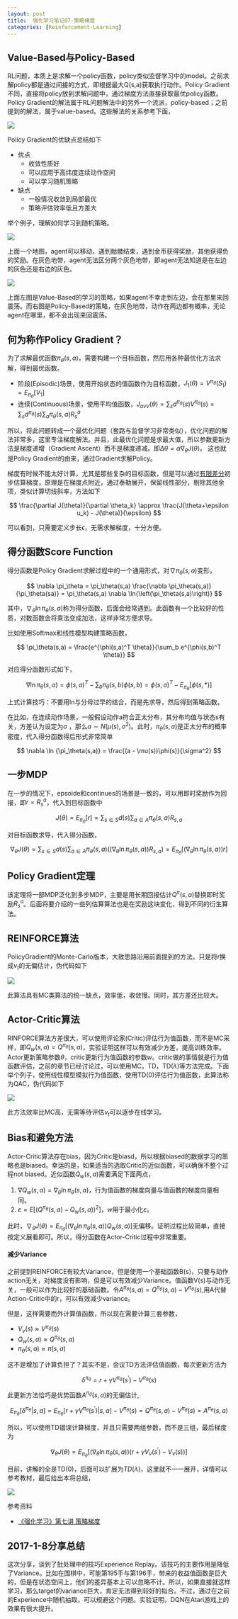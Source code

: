 ```yaml
---
layout: post
title:  强化学习笔记07-策略梯度
categories: [Reinforcement-Learning]
---
```



## Value-Based与Policy-Based

RL问题，本质上是求解一个policy函数，policy类似监督学习中的model。之前求解policy都是通过间接的方式，即根据最大Q(s,a)获取执行动作。Policy Gradient不同，直接将policy放到求解问题中，通过梯度方法直接获取最优policy函数。Policy Gradient的解法属于RL问题解法中的另外一个流派，policy-based；之前提到的解法，属于value-based。这些解法的关系参考下面，

![](/img/rl_arch.jpg)

Policy Gradient的优缺点总结如下

* 优点
  * 收敛性质好
  * 可以应用于高纬度连续动作空间
  * 可以学习随机策略
* 缺点
  * 一般情况收敛到局部最优
  * 策略评估效率低且方差大


举个例子，理解如何学习到随机策略。

![](/img/pg_example_gold.png)

上面一个地图，agent可以移动，遇到骷髅结束，遇到金币获得奖励，其他获得负的奖励。在灰色地带，agent无法区分两个灰色地带，即agent无法知道是在左边的灰色还是右边的灰色。

![](/img/pg_example_gold_solution.png)

上面左图是Value-Based的学习的策略，如果agent不幸走到左边，会在那里来回震荡。而右图是Policy-Based的策略，在灰色地带，动作在两边都有概率，无论agent在哪里，都不会出现来回震荡。



## 何为称作Policy Gradient？

为了求解最优函数$\pi_\theta(s,a)$，需要构建一个目标函数，然后用各种最优化方法求解，得到最优函数。

* 阶段(Episodic)场景，使用开始状态的值函数作为目标函数，$J_1(\theta)=V^{\pi_\theta}(S_1)=E_{\pi_\theta}[V_1]$
* 连续(Continuous)场景，使用平均值函数，$J_{avV}(\theta)=\sum_s d^{\pi_\theta}(s)V^{\pi_\theta}(s)=\sum_s d^{\pi_\theta}(s)\sum_a \pi_\theta(s,a) R_s^a$

所以，将此问题转成一个最优化问题（套路与监督学习非常类似），优化问题的解法非常多，这里专注梯度解法。并且，此最优化问题是求最大值，所以参数更新方法是梯度递增（Gradient Ascent）而不是梯度递减。即$\Delta \theta  = \alpha \nabla_\theta J(\theta)$。 这也就是Policy Gradient的由来，通过Gradient求解Policy。

梯度有时候不能太好计算，尤其是那些复杂的目标函数，但是可以通过[有限差分](https://zh.wikipedia.org/wiki/%E6%9C%89%E9%99%90%E5%B7%AE%E5%88%86%E6%B3%95)初步估算梯度，原理是在梯度点附近，通过泰勒展开，保留线性部分，剔除其他余项，类似计算切线斜率，方法如下

$$
\frac{\partial J(\theta)}{\partial \theta_k} \approx \frac{J(\theta+\epsilon u_k) - J(\theta)}{\epsilon}
$$

可以看到，只需要定义步长$\epsilon$，无需求解梯度，十分方便。



## 得分函数Score Function

得分函数是Policy Gradient求解过程中的一个通用形式，对$\nabla \pi_\theta(s,a)$变形，

$$
\nabla \pi_\theta = \pi_\theta(s,a) \frac{\nabla \pi_\theta(s,a)}{\pi_\theta(sa)} = \pi_\theta(s,a)  \nabla \ln{\left(\pi_\theta(s,a)\right)}
$$

其中，$\nabla_\theta \ln{\pi_\theta(s,a)}$称为得分函数，后面会经常遇到。此函数有一个比较好的性质，对数函数会将乘法变成加法，这样非常方便求导。

比如使用Softmax和线性模型构建策略函数，

$$
\pi_\theta(s,a) = \frac{e^{\phi(s,a)^T \theta}}{\sum_b e^{\phi(s,b)^T \theta}}
$$

对应得分函数形式如下，

$$
\nabla \ln{\pi_\theta(s,a)} = \phi(s,a)^T - \sum_b \pi_\theta(s,b) \phi(s,b) = \phi(s,a)^T - E_{\pi_\theta}[\phi(s, *)]
$$

上式计算技巧：不要用ln与分母过早的结合，而是先求导，然后得到策略函数。

在比如，在连续动作场景，一般假设动作a符合正太分布，其分布均值与状态s有关，方差认为设定为$\sigma$ ，那么$a  \sim N(\mu(s), \sigma^2)$。此时，$\pi_\theta(s,a)$是正太分布的概率密度，代入得分函数得后形式非常简单

$$
\nabla \ln {\pi_\theta(s,a)} = \frac{(a - \mu(s))\phi(s)}{\sigma^2}
$$


## 一步MDP

在一步的情况下，epsoide和continues的场景是一致的，可以用即时奖励作为回报，即$r=R_s^a$，代入到目标函数中

$$
J(\theta) = E_{\pi_\theta}[r] = \sum_{s \in S}d(s)\sum_{a \in A} \pi_\theta(s,a) R_{s,a}
$$

对目标函数求导，代入得分函数，

$$
\nabla_\theta J(\theta) = \sum_{s \in S} d(s) \sum_{a \in A} \pi_\theta(s,a) ((\nabla_\theta \ln \pi_\theta(s,a)) R_{s,a}) = E_{\pi_\theta} [(\nabla_\theta \ln \pi_\theta(s,a)) r]
$$

## Policy Gradient定理

该定理将一部MDP泛化到多步MDP，主要是用长期回报估计$Q^\pi(s,a)$替换即时奖励$R_s^a$。后面将要介绍的一些列估算算法也是在奖励这块变化，得到不同的衍生算法。



## REINFORCE算法

PolicyGradient的Monte-Carlo版本，大致思路沿用前面提到的方法。只是将$r$换成$v_t$的无偏估计，伪代码如下

![](\img\pg_reinforce.png)

此算法具有MC类算法的统一缺点，效率低，收敛慢。同时，其方差还比较大。



## Actor-Critic算法

RINFORCE算法方差很大，可以使用评论家(Critic)评估行为值函数，而不是MC采样，即$Q_w(s,a) = Q^{\pi_\theta}(s,a)$，实验证明这样可以有效减少方差，提高训练效率。Actor更新策略参数$\theta$，critic更新行为值函数的参数$w$。critic做的事情就是行为值函数评估，之前的章节已经讨论过，可以使用MC，TD，TD($\lambda$)等方法完成。下面举个列子，使用线性模型模拟行为值函数，使用TD(0)评估行为值函数，此算法称为QAC，伪代码如下

![](/img/pg_qac.png)

此方法效率比MC高，无需等待评估$v_t$可以逐步在线学习。



## Bias和避免方法

Actor-Critic算法存在bias，因为Critic是biasd，所以根据biased的数据学习的策略也是biased。幸运的是，如果适当的选取Critic的近似函数，可以确保不整个过程not biased。近似函数$Q_w(s,a)$需要满足下面两点，

1. $\nabla Q_w(s,a) = \nabla_\theta \ln \pi_\theta (s,a)$，行为值函数的梯度向量与值函数的梯度向量相同。
2. $\varepsilon = E[(Q^{\pi_\theta}(s,a)-Q_w(s,a))^2]$，$w$用于最小化$\varepsilon$。

此时，$\nabla_\theta J(\theta) = E_{\pi_\theta}[(\nabla_\theta \ln \pi_\theta(s,a)) Q_w(s,a)]$无偏移。证明过程比较简单，直接按定义展看即可。所以，得分函数在Actor-Critic过程中非常重要。



#### 减少Variance

之前提到REINFORCE有较大Variance，但是使用一个基础函数B(s)，只要与动作action无关，对梯度没有影响，但是可以有效减少Variance。值函数V(s)与动作无关，一般可以作为比较好的基础函数。令$A^{\pi_\theta}(s,a)  = Q^{\pi_\theta}(s,a) - V^{\pi_\theta}(s)$,用A代替Action-Critic中的r，可以有效减少variance。

但是，这样需要而外计算值函数，所以现在需要计算三套参数，

* $V_v(s) \approx V^{\pi_\theta}(s)$
* $Q_w(s,a) \approx Q^{\pi_\theta}(s,a)$
* $\pi_\theta(s,a) \approx \pi (s,a)$

这不是增加了计算负担了？其实不是，会议TD方法评估值函数，每次更新方法为

$$
\delta^{\pi_\theta} = r + \gamma V^{\pi_\theta}(s^\prime) - V^{\pi_\theta}(s)
$$

此更新方法恰巧是优势函数$A^{\pi_\theta}(s,a)$的无偏估计,

$$
E_{\pi_\theta}[\delta^{\pi_\theta}|s,a] = E_{\pi_\theta}[r + \gamma V^{\pi_\theta}(s^\prime) \vert s,a] - V^{\pi_\theta}(s) = Q^{\pi_\theta}(s,a) - V^{\pi_\theta}(s) = A^{\pi_\theta}(s,a)
$$

所以，可以使用TD错误计算梯度，并且只需要两组参数，而不是三组，最后梯度为

$$
\nabla_\theta J(\theta) = E_{\pi_\theta}[(\nabla_\theta \ln \pi_\theta(s,a))(r + \gamma V_v(s^\prime)-V_v(s))]
$$

目前，讲解的全是TD(0)，后面可以扩展为$TD(\lambda)$，这里就不一一展开，详情可以参考教材，最后给出本将总结，



![](\img\pg_summary.png)



参考资料

* [《强化学习》第七讲 策略梯度](https://zhuanlan.zhihu.com/p/28348110)




## 2017-1-8分享总结

这次分享，谈到了批处理中的技巧Experience Replay。该技巧的主要作用是降低了Variance。比如在围棋中，可能第195手与第196手，带来的收益值函数是巨大的，但是在状态空间上，他们的差异基本上可以忽略不计。所以，如果直接就这样学习，那么target的variance巨大，肯定无法得到较好的拟合。不过，通过在之前的Experience中随机抽取，可以规避这个问题。实验证明，DQN在Atari游戏上的效果有很大提升。





